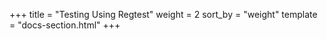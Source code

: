 +++
title = "Testing Using Regtest"
weight = 2
sort_by = "weight"
template = "docs-section.html"
+++
